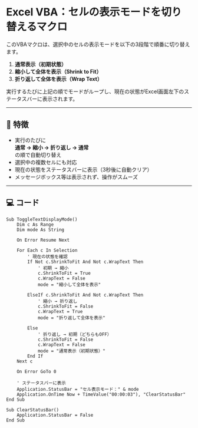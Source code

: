 # Excel VBA：セルの表示モードを切り替えるマクロ

このVBAマクロは、選択中のセルの表示モードを以下の3段階で順番に切り替えます。

1. **通常表示（初期状態）**  
2. **縮小して全体を表示（Shrink to Fit）**  
3. **折り返して全体を表示（Wrap Text）**

実行するたびに上記の順でモードがループし、現在の状態がExcel画面左下のステータスバーに表示されます。

---

## 🧩 特徴

- 実行のたびに  
  **通常 → 縮小 → 折り返し → 通常**  
  の順で自動切り替え  
- 選択中の複数セルにも対応  
- 現在の状態をステータスバーに表示（3秒後に自動クリア）  
- メッセージボックス等は表示されず、操作がスムーズ  

---

## 💻 コード

```vba
Sub ToggleTextDisplayMode()
    Dim c As Range
    Dim mode As String
    
    On Error Resume Next
    
    For Each c In Selection
        ' 現在の状態を確認
        If Not c.ShrinkToFit And Not c.WrapText Then
            ' 初期 → 縮小
            c.ShrinkToFit = True
            c.WrapText = False
            mode = "縮小して全体を表示"
            
        ElseIf c.ShrinkToFit And Not c.WrapText Then
            ' 縮小 → 折り返し
            c.ShrinkToFit = False
            c.WrapText = True
            mode = "折り返して全体を表示"
            
        Else
            ' 折り返し → 初期（どちらもOFF）
            c.ShrinkToFit = False
            c.WrapText = False
            mode = "通常表示（初期状態）"
        End If
    Next c
    
    On Error GoTo 0
    
    ' ステータスバーに表示
    Application.StatusBar = "セル表示モード：" & mode
    Application.OnTime Now + TimeValue("00:00:03"), "ClearStatusBar"
End Sub

Sub ClearStatusBar()
    Application.StatusBar = False
End Sub
